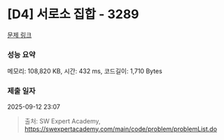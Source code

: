 # [D4] 서로소 집합 - 3289 

[문제 링크](https://swexpertacademy.com/main/code/problem/problemDetail.do?contestProbId=AWBJKA6qr2oDFAWr) 

### 성능 요약

메모리: 108,820 KB, 시간: 432 ms, 코드길이: 1,710 Bytes

### 제출 일자

2025-09-12 23:07



> 출처: SW Expert Academy, https://swexpertacademy.com/main/code/problem/problemList.do